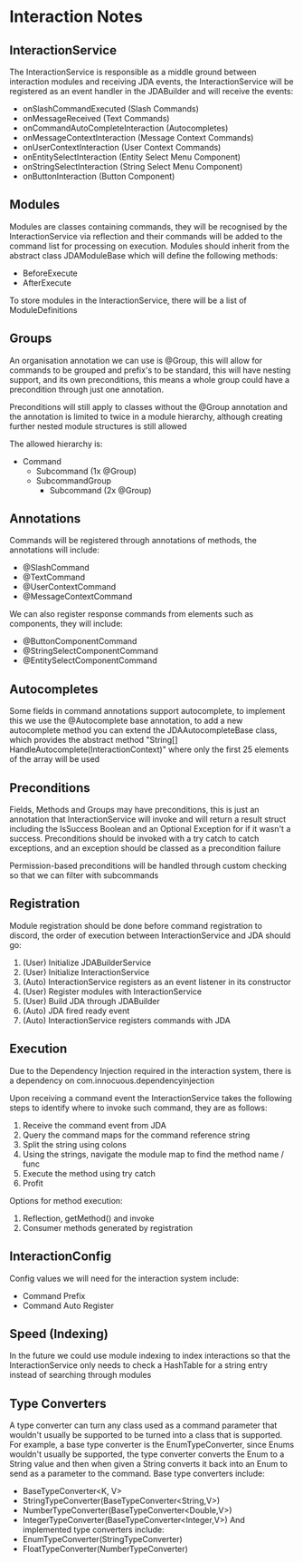 # Interaction Notes
## InteractionService
The InteractionService is responsible as a middle ground between interaction
modules and receiving JDA events, the InteractionService will be registered
as an event handler in the JDABuilder and will receive the events:
- onSlashCommandExecuted (Slash Commands)
- onMessageReceived (Text Commands)
- onCommandAutoCompleteInteraction (Autocompletes)
- onMessageContextInteraction (Message Context Commands)
- onUserContextInteraction (User Context Commands)
- onEntitySelectInteraction (Entity Select Menu Component)
- onStringSelectInteraction (String Select Menu Component)
- onButtonInteraction (Button Component)

## Modules
Modules are classes containing commands, they will be recognised by the
InteractionService via reflection and their commands will be added to the
command list for processing on execution. Modules should inherit from
the abstract class JDAModuleBase which will define the following methods:
- BeforeExecute
- AfterExecute

To store modules in the InteractionService, there will be a list of ModuleDefinitions

## Groups
An organisation annotation we can use is @Group, this will allow for
commands to be grouped and prefix's to be standard, this will have nesting
support, and its own preconditions, this means a whole group could
have a precondition through just one annotation.

Preconditions will still apply to classes without the @Group annotation and
the annotation is limited to twice in a module hierarchy, although creating
further nested module structures is still allowed

The allowed hierarchy is:
- Command
  - Subcommand (1x @Group)
  - SubcommandGroup 
    - Subcommand (2x @Group)

## Annotations
Commands will be registered through annotations of methods, the annotations
will include:
- @SlashCommand
- @TextCommand
- @UserContextCommand
- @MessageContextCommand

We can also register response commands from elements such as components,
they will include:
- @ButtonComponentCommand
- @StringSelectComponentCommand
- @EntitySelectComponentCommand

## Autocompletes
Some fields in command annotations support autocomplete, to implement this we
use the @Autocomplete base annotation, to add a new autocomplete method you
can extend the JDAAutocompleteBase class, which provides the abstract method
"String[] HandleAutocomplete(InteractionContext)" where only the first 25
elements of the array will be used

## Preconditions
Fields, Methods and Groups may have preconditions, this is just an annotation
that InteractionService will invoke and will return a result struct including
the IsSuccess Boolean and an Optional Exception for if it wasn't a success.
Preconditions should be invoked with a try catch to catch exceptions, and
an exception should be classed as a precondition failure

Permission-based preconditions will be handled through custom checking so
that we can filter with subcommands

## Registration
Module registration should be done before command registration to discord,
the order of execution between InteractionService and JDA should go:
1. (User) Initialize JDABuilderService
2. (User) Initialize InteractionService
3. (Auto) InteractionService registers as an event listener in its constructor
4. (User) Register modules with InteractionService
5. (User) Build JDA through JDABuilder
6. (Auto) JDA fired ready event
7. (Auto) InteractionService registers commands with JDA

## Execution
Due to the Dependency Injection required in the interaction system, there
is a dependency on com.innocuous.dependencyinjection

Upon receiving a command event the InteractionService takes the following steps 
to identify where to invoke such command, they are as follows:
1. Receive the command event from JDA
2. Query the command maps for the command reference string
3. Split the string using colons
4. Using the strings, navigate the module map to find the method name / func
5. Execute the method using try catch
6. Profit

Options for method execution:
1. Reflection, getMethod() and invoke
2. Consumer methods generated by registration

## InteractionConfig
Config values we will need for the interaction system include:
- Command Prefix
- Command Auto Register

## Speed (Indexing)
In the future we could use module indexing to index interactions so that
the InteractionService only needs to check a HashTable for a string entry
instead of searching through modules

## Type Converters
A type converter can turn any class used as a command parameter that wouldn't
usually be supported to be turned into a class that is supported. For example,
a base type converter is the EnumTypeConverter, since Enums wouldn't usually be
supported, the type converter converts the Enum to a String value and then
when given a String converts it back into an Enum to send as a parameter to
the command. Base type converters include:
- BaseTypeConverter<K, V>
- StringTypeConverter(BaseTypeConverter<String,V>)<V>
- NumberTypeConverter(BaseTypeConverter<Double,V>)<V>
- IntegerTypeConverter(BaseTypeConverter<Integer,V>)<V>
And implemented type converters include:
- EnumTypeConverter(StringTypeConverter<Enum>)
- FloatTypeConverter(NumberTypeConverter<Float>)